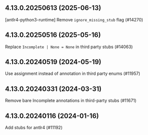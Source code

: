 ## 4.13.0.20250613 (2025-06-13)

[antlr4-python3-runtime] Remove `ignore_missing_stub` flag (#14270)

## 4.13.0.20250516 (2025-05-16)

Replace `Incomplete | None = None` in third party stubs (#14063)

## 4.13.0.20240519 (2024-05-19)

Use assignment instead of annotation in third party enums (#11957)

## 4.13.0.20240331 (2024-03-31)

Remove bare Incomplete annotations in third-party stubs (#11671)

## 4.13.0.20240116 (2024-01-16)

Add stubs for antlr4 (#11192)

